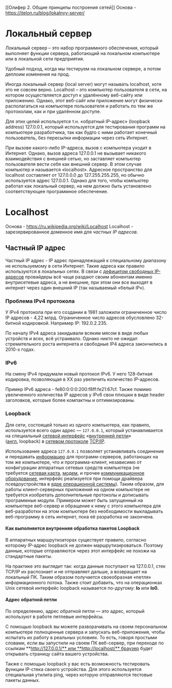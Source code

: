 [[Олифер 2. Общие принципы построения сетей]]
Основа - https://itelon.ru/blog/lokalnyy-server/
# Локальный сервер
Локальный сервер – это набор программного обеспечения, который выполняет функции сервера, работающий на локальном компьютере или в локальной сети предприятия.

Удобный подход, когда мы тестируем на локальном сервере, а потом деплоим изменения на прод.

Иногда локальный сервер (local server) могут называть localhost, хотя это не совсем верно. Localhost – это компьютер пользователя в сети, на котором осуществляется доступ к удалённому веб-сайту или приложению. Однако, этот веб-сайт или приложение могут физически располагаться на компьютере пользователя и работать по тем же протоколам, как и при удалённом доступе.

Для этих целей используется т.н. «обратный IP-адрес» (loopback address) 127.0.0.1, который используется для тестирования программ на компьютере разработчика, так как будто с ними работает конечный пользователь, без пересылки информации через сеть Интернет.

При вызове какого-либо IP-адреса, вызов с компьютера уходит в Интернет. Однако, вызов адреса 127.0.0.1 не вызывает никакого взаимодействия с внешней сетью, но заставляет компьютер пользователя вести себя как внешний сервер. В этом случае компьютер и называется «localhost». Адресное пространство для localhost составляет от 127.0.0.0 до 127.255.255.255, но обычно используется адрес 127.0.0.1. Однако для того, чтобы компьютер работал как локальный сервер, на нем должно быть установлено соответствующее программное обеспечение.

# Localhost
Основа - https://ru.wikipedia.org/wiki/Localhost
Localhost - зарезервированное доменное имя для *частных IP адресов*.

## Частный IP адрес
Частный IP адрес - IP адрес принадлежащий к специальному диапазону не используемому в сети Интернет. Такие адреса как правило используются в локальных сетях. В связи с [дефицитом свободных IP-адресов](https://ru.wikipedia.org/wiki/%D0%98%D1%81%D1%87%D0%B5%D1%80%D0%BF%D0%B0%D0%BD%D0%B8%D0%B5_IPv4-%D0%B0%D0%B4%D1%80%D0%B5%D1%81%D0%BE%D0%B2 "Исчерпание IPv4-адресов") провайдеры всё чаще раздают своим абонентам именно внутрисетевые адреса, а не внешние, при этом они все выходят в интернет через один внешний IP (так называемый «белый IP»).

### Проблема IPv4 протокола
У IPv4 протокола при его создании в 1981 заложили ограниченное число IP адресов - 4,22 млрд. 
Ограниченное число адресов обусловлено 32-битной кодировкой.
Например IP: 192.0.2.235. 

По началу IPv4 адреса закидывали всяким мясом в виде любых устройств и всех, всё устраивало. Однако никто не ожидал стремительного роста интернета и свободные IP4 адреса закончились в 2010-х годах.

### IPv6
На смену IPv4 придумали новый протокол IPv6. У него 128-битная кодировка, позволяющая в ХХ раз увеличить количество IP-адресов.

Пример IPv6 адреса - fe80:0:0:0:200:f8ff:fe21:67cf.
Также помимо увеличенного количества IP адресов у IPv6 свои плюшки в виде header заголовков, которые более компактны и оптимизированы.

### Loopback
Для сети, состоящей только из одного компьютера, как правило, используется всего один адрес — `127.0.0.1`, который устанавливается на специальный [сетевой интерфейс](https://ru.wikipedia.org/wiki/%D0%A1%D0%B5%D1%82%D0%B5%D0%B2%D0%BE%D0%B9_%D0%B8%D0%BD%D1%82%D0%B5%D1%80%D1%84%D0%B5%D0%B9%D1%81 "Сетевой интерфейс") «[внутренней петли](https://ru.wikipedia.org/wiki/Loopback "Loopback")» ([англ.](https://ru.wikipedia.org/wiki/%D0%90%D0%BD%D0%B3%D0%BB%D0%B8%D0%B9%D1%81%D0%BA%D0%B8%D0%B9_%D1%8F%D0%B7%D1%8B%D0%BA "Английский язык") loopback) в [сетевом протоколе](https://ru.wikipedia.org/wiki/%D0%A1%D0%B5%D1%82%D0%B5%D0%B2%D0%BE%D0%B9_%D0%BF%D1%80%D0%BE%D1%82%D0%BE%D0%BA%D0%BE%D0%BB "Сетевой протокол") [TCP/IP](https://ru.wikipedia.org/wiki/TCP/IP "TCP/IP").
  
Использование адреса `127.0.0.1` позволяет устанавливать соединение и передавать [информацию](https://ru.wikipedia.org/wiki/%D0%98%D0%BD%D1%84%D0%BE%D1%80%D0%BC%D0%B0%D1%86%D0%B8%D1%8F "Информация") для программ-серверов, работающих на том же компьютере, что и программа-клиент, независимо от конфигурации аппаратных сетевых средств компьютера (не требуется [сетевая карта](https://ru.wikipedia.org/wiki/%D0%A1%D0%B5%D1%82%D0%B5%D0%B2%D0%B0%D1%8F_%D0%BA%D0%B0%D1%80%D1%82%D0%B0 "Сетевая карта"), [модем](https://ru.wikipedia.org/wiki/%D0%9C%D0%BE%D0%B4%D0%B5%D0%BC "Модем"), и прочее [коммуникационное оборудование](https://ru.wikipedia.org/wiki/%D0%A2%D0%B5%D0%BB%D0%B5%D0%BA%D0%BE%D0%BC%D0%BC%D1%83%D0%BD%D0%B8%D0%BA%D0%B0%D1%86%D0%B8%D0%B8 "Телекоммуникации"), интерфейс реализуется при помощи драйвера псевдоустройства в [ядре операционной системы](https://ru.wikipedia.org/wiki/%D0%AF%D0%B4%D1%80%D0%BE_%D0%BE%D0%BF%D0%B5%D1%80%D0%B0%D1%86%D0%B8%D0%BE%D0%BD%D0%BD%D0%BE%D0%B9_%D1%81%D0%B8%D1%81%D1%82%D0%B5%D0%BC%D1%8B "Ядро операционной системы")). Таким образом, для работы клиент-серверных приложений на одном компьютере не требуется изобретать дополнительные протоколы и дописывать программные модули. Примером может быть запущенный на компьютере веб-сервер и обращение к нему с этого компьютера для веб-разработки на этом компьютере без необходимости выкладывать веб-программу в сеть интернет, пока её разработка не закончена.

#### Как выполняется внутренняя обработка пакетов Loopback

В аппаратных маршрутизаторах существует правило, согласно которому IP-адрес loopback не должен маршрутизироваться. Поэтому данные, которые отправляются через этот интерфейс не похожи на стандартные пакеты.

На практике это выглядит так: когда данные поступают на 127.0.0.1, стек TCP/IP их распознает и не отправляет дальше, а возвращает на локальный ПК. Таким образом получается своеобразная «петля» информационного потока. Также стоит добавить, что на операционках Unix сетевой интерфейс loopback называется по-другому: **lo** или **lo0.**

#### Адрес обратной петли

По определению, адрес обратной петли — это адрес, который используют в работе петлевые интерфейсы.

С помощью loopback вы можете разворачивать на своем персональном компьютере полноценные сервера и запускать веб-приложения, чтобы испытать их работу в реальных условиях. То есть, говоря простыми словами, если вы запустили на своем ПК веб-сервер, при переходе по ссылкам **http://127.0.0.1/** или **http://localhost/** браузер будет открывать страницу сайта вашего устройства. 

Также с помощью loopback у вас есть возможность тестировать функции IP-стека своего устройства. Для этого используется специальная утилита ping, через которую отправляются тестовые пакеты данных.